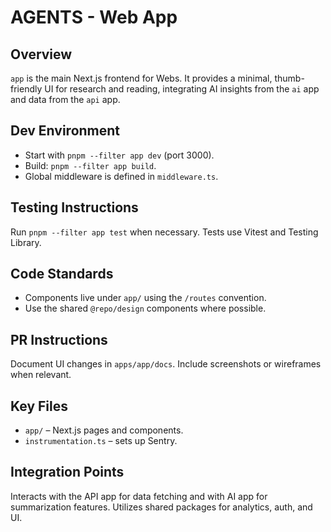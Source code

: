 # AGENTS - Web App

## Overview
`app` is the main Next.js frontend for Webs. It provides a minimal, thumb-friendly UI for research and reading, integrating AI insights from the `ai` app and data from the `api` app.

## Dev Environment
- Start with `pnpm --filter app dev` (port 3000).
- Build: `pnpm --filter app build`.
- Global middleware is defined in `middleware.ts`.

## Testing Instructions
Run `pnpm --filter app test` when necessary. Tests use Vitest and Testing Library.

## Code Standards
- Components live under `app/` using the `/routes` convention.
- Use the shared `@repo/design` components where possible.

## PR Instructions
Document UI changes in `apps/app/docs`. Include screenshots or wireframes when relevant.

## Key Files
- `app/` – Next.js pages and components.
- `instrumentation.ts` – sets up Sentry.

## Integration Points
Interacts with the API app for data fetching and with AI app for summarization features. Utilizes shared packages for analytics, auth, and UI.
